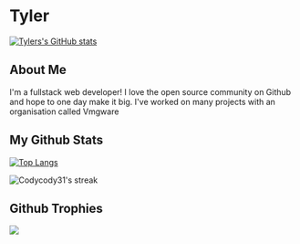 # Tyler

[![Tylers's GitHub stats](https://github-readme-stats.vercel.app/api?username=tyler-Github&count_private=true&show_icons=true&theme=vue-dark)](https://github.com/Codycody31)

## About Me

I'm a fullstack web developer! I love the open source community on Github and hope to one day make it big. I've worked on many projects with an organisation called Vmgware

## My Github Stats 

[![Top Langs](https://github-readme-stats.vercel.app/api/top-langs/?username=tyler-Github&langs_count=8&layout=compact&theme=vue-dark)](https://github.com/Codycody31)

<p><img align="center" src="https://github-readme-streak-stats.herokuapp.com?user=tyler-Github&theme=vue-dark&hide_border=true&date_format=j%20M%5B%20Y%5D" alt="Codycody31's streak" /></p>
  
## Github Trophies

<img src="https://github-profile-trophy.vercel.app/?username=tyler-Github&theme=algolia&column=5">

</body>
